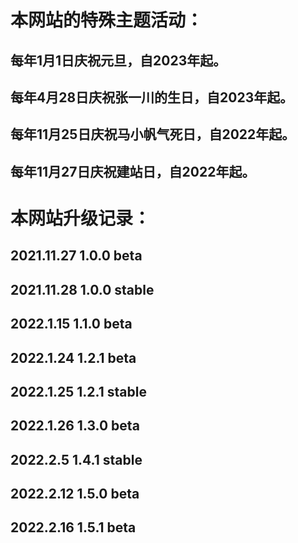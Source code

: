 # 本网站的特殊主题活动：
## 每年1月1日庆祝元旦，自2023年起。
## 每年4月28日庆祝张一川的生日，自2023年起。
## 每年11月25日庆祝马小帆气死日，自2022年起。
## 每年11月27日庆祝建站日，自2022年起。

# 本网站升级记录：
## 2021.11.27 1.0.0 beta
## 2021.11.28 1.0.0 stable
## 2022.1.15  1.1.0 beta
## 2022.1.24  1.2.1 beta
## 2022.1.25  1.2.1 stable
## 2022.1.26  1.3.0 beta
## 2022.2.5  1.4.1 stable  <!--busuanzi-->
## 2022.2.12  1.5.0 beta  <!--界面-->
## 2022.2.16  1.5.1 beta <!--bad面-->


<!--每年5月35日更改主题，自2022年起。-->
